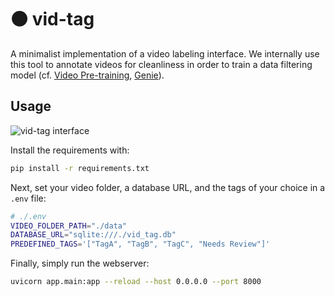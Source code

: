 # ⚫ vid-tag

A minimalist implementation of a video labeling interface. We internally use this tool to annotate videos for cleanliness in order to train a data filtering  model (cf. [Video Pre-training](https://arxiv.org/abs/2206.11795), [Genie](https://arxiv.org/abs/2402.15391)).

## Usage

![vid-tag interface](https://raw.githubusercontent.com/p-doom/vid-tag/main/img/preview.gif)


Install the requirements with:
```bash
pip install -r requirements.txt
```

Next, set your video folder, a database URL, and the tags of your choice in a `.env` file:
```bash
# ./.env
VIDEO_FOLDER_PATH="./data"
DATABASE_URL="sqlite:///./vid_tag.db"
PREDEFINED_TAGS='["TagA", "TagB", "TagC", "Needs Review"]' 
```

Finally, simply run the webserver:
```bash
uvicorn app.main:app --reload --host 0.0.0.0 --port 8000
```